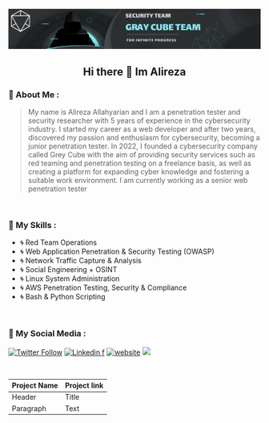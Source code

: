 
![Alt text](src/main.png)



<h2 dir="rtl" align="center">
<strong>Hi there 👋 Im Alireza</strong>
</h2>


### 💢 About Me :
> My name is Alireza Allahyarian and I am a penetration tester and security researcher with 5 years of experience in the cybersecurity industry. I started my career as a web developer and after two years, discovered my passion and enthusiasm for cybersecurity, becoming a junior penetration tester.
> In 2022, I founded a cybersecurity company called Grey Cube with the aim of providing security services such as red teaming and penetration testing on a freelance basis, as well as creating a platform for expanding cyber knowledge and fostering a suitable work environment.
I am currently working as a senior web penetration tester

</br>

### 🔐 My Skills :

- 🌀 Red Team Operations
- 🌀 Web Application Penetration & Security Testing (OWASP)
- 🌀 Network Traffic Capture & Analysis
- 🌀 Social Engineering + OSINT
- 🌀 Linux System Administration 
- 🌀 AWS Penetration Testing, Security & Compliance
- 🌀 Bash & Python Scripting

</br>

### 🔰 My Social Media :
[![Twitter Follow](https://img.shields.io/twitter/follow/misteranmol?label=Follow)](https://twitter.com/TheMicr0_?s=09)
[![Linkedin f](https://img.shields.io/badge/-anmol-blue?style=flat-square&logo=Linkedin&logoColor=white&link=https://www.linkedin.com/in/anmol-p-singh/)](https://www.linkedin.com/in/alireza-allahyarian-658658258/)
[![website](https://img.shields.io/badge/Website-46a2f1.svg?&style=flat-square&logo=Google-Chrome&logoColor=white&link=https://anmolsingh.me/)](http://microhex.info/)
![](https://visitor-badge.glitch.me/badge?page_id=anmol098.anmol098)

</br>

| Project Name | Project link |
| ----------- | ----------- |
| Header | Title |
| Paragraph | Text |
